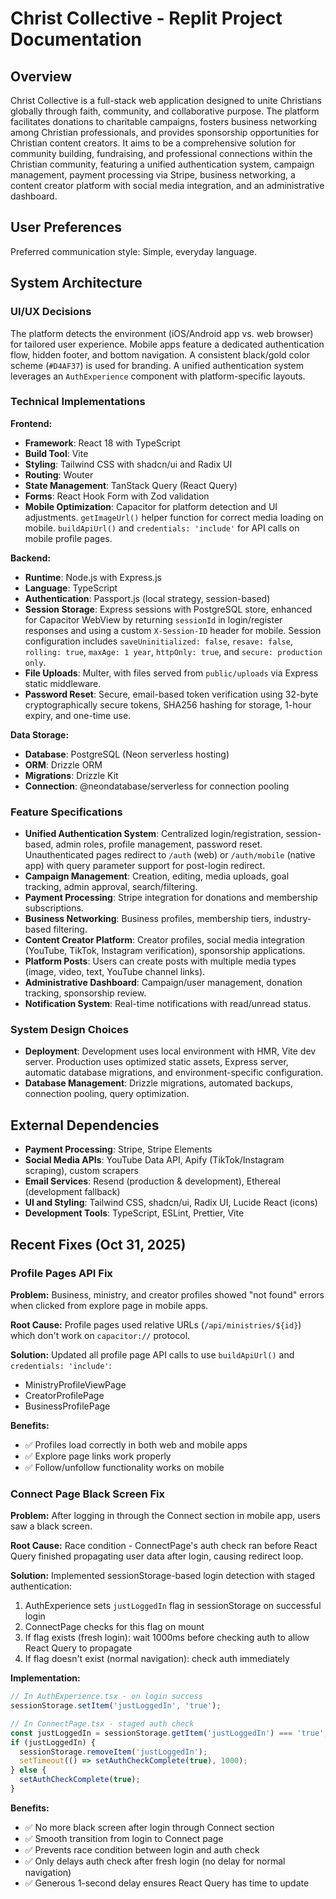 # Christ Collective - Replit Project Documentation

## Overview
Christ Collective is a full-stack web application designed to unite Christians globally through faith, community, and collaborative purpose. The platform facilitates donations to charitable campaigns, fosters business networking among Christian professionals, and provides sponsorship opportunities for Christian content creators. It aims to be a comprehensive solution for community building, fundraising, and professional connections within the Christian community, featuring a unified authentication system, campaign management, payment processing via Stripe, business networking, a content creator platform with social media integration, and an administrative dashboard.

## User Preferences
Preferred communication style: Simple, everyday language.

## System Architecture
### UI/UX Decisions
The platform detects the environment (iOS/Android app vs. web browser) for tailored user experience. Mobile apps feature a dedicated authentication flow, hidden footer, and bottom navigation. A consistent black/gold color scheme (`#D4AF37`) is used for branding. A unified authentication system leverages an `AuthExperience` component with platform-specific layouts.

### Technical Implementations
**Frontend:**
-   **Framework**: React 18 with TypeScript
-   **Build Tool**: Vite
-   **Styling**: Tailwind CSS with shadcn/ui and Radix UI
-   **Routing**: Wouter
-   **State Management**: TanStack Query (React Query)
-   **Forms**: React Hook Form with Zod validation
-   **Mobile Optimization**: Capacitor for platform detection and UI adjustments. `getImageUrl()` helper function for correct media loading on mobile. `buildApiUrl()` and `credentials: 'include'` for API calls on mobile profile pages.

**Backend:**
-   **Runtime**: Node.js with Express.js
-   **Language**: TypeScript
-   **Authentication**: Passport.js (local strategy, session-based)
-   **Session Storage**: Express sessions with PostgreSQL store, enhanced for Capacitor WebView by returning `sessionId` in login/register responses and using a custom `X-Session-ID` header for mobile. Session configuration includes `saveUninitialized: false`, `resave: false`, `rolling: true`, `maxAge: 1 year`, `httpOnly: true`, and `secure: production only`.
-   **File Uploads**: Multer, with files served from `public/uploads` via Express static middleware.
-   **Password Reset**: Secure, email-based token verification using 32-byte cryptographically secure tokens, SHA256 hashing for storage, 1-hour expiry, and one-time use.

**Data Storage:**
-   **Database**: PostgreSQL (Neon serverless hosting)
-   **ORM**: Drizzle ORM
-   **Migrations**: Drizzle Kit
-   **Connection**: @neondatabase/serverless for connection pooling

### Feature Specifications
-   **Unified Authentication System**: Centralized login/registration, session-based, admin roles, profile management, password reset. Unauthenticated pages redirect to `/auth` (web) or `/auth/mobile` (native app) with query parameter support for post-login redirect.
-   **Campaign Management**: Creation, editing, media uploads, goal tracking, admin approval, search/filtering.
-   **Payment Processing**: Stripe integration for donations and membership subscriptions.
-   **Business Networking**: Business profiles, membership tiers, industry-based filtering.
-   **Content Creator Platform**: Creator profiles, social media integration (YouTube, TikTok, Instagram verification), sponsorship applications.
-   **Platform Posts**: Users can create posts with multiple media types (image, video, text, YouTube channel links).
-   **Administrative Dashboard**: Campaign/user management, donation tracking, sponsorship review.
-   **Notification System**: Real-time notifications with read/unread status.

### System Design Choices
-   **Deployment**: Development uses local environment with HMR, Vite dev server. Production uses optimized static assets, Express server, automatic database migrations, and environment-specific configuration.
-   **Database Management**: Drizzle migrations, automated backups, connection pooling, query optimization.

## External Dependencies
-   **Payment Processing**: Stripe, Stripe Elements
-   **Social Media APIs**: YouTube Data API, Apify (TikTok/Instagram scraping), custom scrapers
-   **Email Services**: Resend (production & development), Ethereal (development fallback)
-   **UI and Styling**: Tailwind CSS, shadcn/ui, Radix UI, Lucide React (icons)
-   **Development Tools**: TypeScript, ESLint, Prettier, Vite

## Recent Fixes (Oct 31, 2025)

### Profile Pages API Fix
**Problem:** Business, ministry, and creator profiles showed "not found" errors when clicked from explore page in mobile apps.

**Root Cause:** Profile pages used relative URLs (`/api/ministries/${id}`) which don't work on `capacitor://` protocol.

**Solution:** Updated all profile page API calls to use `buildApiUrl()` and `credentials: 'include'`:
- MinistryProfileViewPage
- CreatorProfilePage  
- BusinessProfilePage

**Benefits:**
- ✅ Profiles load correctly in both web and mobile apps
- ✅ Explore page links work properly
- ✅ Follow/unfollow functionality works on mobile

### Connect Page Black Screen Fix
**Problem:** After logging in through the Connect section in mobile app, users saw a black screen.

**Root Cause:** Race condition - ConnectPage's auth check ran before React Query finished propagating user data after login, causing redirect loop.

**Solution:** Implemented sessionStorage-based login detection with staged authentication:
1. AuthExperience sets `justLoggedIn` flag in sessionStorage on successful login
2. ConnectPage checks for this flag on mount
3. If flag exists (fresh login): wait 1000ms before checking auth to allow React Query to propagate
4. If flag doesn't exist (normal navigation): check auth immediately

**Implementation:**
```typescript
// In AuthExperience.tsx - on login success
sessionStorage.setItem('justLoggedIn', 'true');

// In ConnectPage.tsx - staged auth check
const justLoggedIn = sessionStorage.getItem('justLoggedIn') === 'true';
if (justLoggedIn) {
  sessionStorage.removeItem('justLoggedIn');
  setTimeout(() => setAuthCheckComplete(true), 1000);
} else {
  setAuthCheckComplete(true);
}
```

**Benefits:**
- ✅ No more black screen after login through Connect section
- ✅ Smooth transition from login to Connect page
- ✅ Prevents race condition between login and auth check
- ✅ Only delays auth check after fresh login (no delay for normal navigation)
- ✅ Generous 1-second delay ensures React Query has time to update